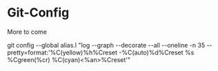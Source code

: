 # Git-Config
More to come  
  
git config --global alias.l "log --graph --decorate --all --oneline -n 35 --pretty=format:'%C(yellow)%h%Creset -%C(auto)%d%Creset %s %Cgreen(%cr) %C(cyan)<%an>%Creset'"
